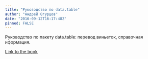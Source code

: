 ```yaml
---
title: "Руководство по data.table"
author: "Андрей Огурцов"
date: "2016-09-12T16:17:48Z"
pinned: FALSE
---
```


Руководство по пакету data.table: перевод виньеток, справочная иформация.

[Link to the book](https://bookdown.org/statist_/DataTableManual/)
